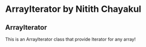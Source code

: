 # ArrayIterator by Nitith Chayakul
  
## ArrayIterator
  
This is an ArrayIterator class that provide Iterator for any array!